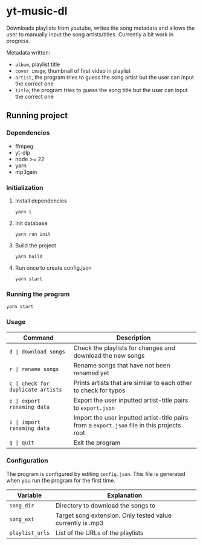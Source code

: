 # yt-music-dl

Downloads playlists from youtube, writes the song metadata and allows the user to manually input the song artists/titles. Currently a bit work in progress.

Metadata written:

-   `album`, playlist title
-   `cover image`, thumbnail of first video in playlist
-   `artist`, the program tries to guess the song artist but the user can input the correct one
-   `title`, the program tries to guess the song title but the user can input the correct one

## Running project

### Dependencies

-   ffmpeg
-   yt-dlp
-   node >= 22
-   yarn
-   mp3gain

### Initialization

1. Install dependencies
    ```
    yarn i
    ```
2. Init database
    ```
    yarn run init
    ```
3. Build the project
    ```
    yarn build
    ```
4. Run once to create config.json
    ```
    yarn start
    ```

### Running the program

```
yarn start
```

### Usage

| Command                            | Description                                                                                 |
| ---------------------------------- | ------------------------------------------------------------------------------------------- |
| `d \| download songs`              | Check the playlists for changes and download the new songs                                  |
| `r \| rename songs`                | Rename songs that have not been renamed yet                                                 |
| `c \| check for duplicate artists` | Prints artists that are similar to each other to check for typos                            |
| `e \| export renaming data`        | Export the user inputted artist-title pairs to `export.json`                                |
| `i \| import renaming data`        | Import the user inputted artist-title pairs from a `export.json` file in this projects root |
| `q \| quit`                        | Exit the program                                                                            |

### Configuration

The program is configured by editing `config.json`. This file is generated when you run the program for the first time.

| Variable        | Explanation                                                |
| --------------- | ---------------------------------------------------------- |
| `song_dir`      | Directory to download the songs to                         |
| `song_ext`      | Target song extension. Only tested value currently is .mp3 |
| `playlist_urls` | List of the URLs of the playlists                          |
